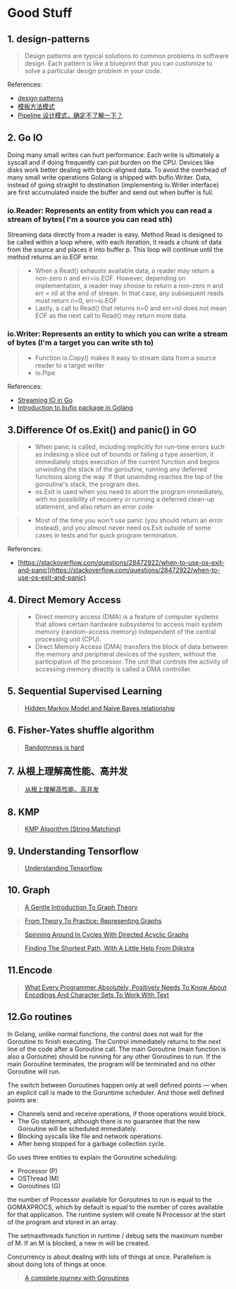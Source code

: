 # Good Stuff

## 1. design-patterns

> Design patterns are typical solutions to common problems in software design. Each pattern is like a blueprint that you can customize to solve a particular design problem in your code.

References:

- [design patterns](https://refactoring.guru/design-patterns)
- [模板方法模式](https://juejin.cn/post/6844903729192255502)
- [Pipeline 设计模式，确定不了解一下？](https://juejin.cn/post/6872493469529538567)

## 2. Go IO

Doing many small writes can hurt performance. Each write is ultimately a syscall and if doing frequently can put burden on the CPU. Devices like disks work better dealing with block-aligned data. To avoid the overhead of many small write operations Golang is shipped with bufio.Writer. Data, instead of going straight to destination (implementing io.Writer interface) are first accumulated inside the buffer and send out when buffer is full.

### io.Reader: Represents an entity from which you can read a stream of bytes( I'm a source you can read sth)

Streaming data directly from a reader is easy. Method Read is designed to be called within a loop where, with each iteration, it reads a chunk of data from the source and places it into buffer p. This loop will continue until the method returns an io.EOF error.

> - When a Read() exhausts available data, a reader may return a non-zero n and err=io.EOF. However, depending on implementation, a reader may choose to return a non-zero n and err = nil at the end of stream. In that case, any subsequent reads must return n=0, err=io.EOF
> - Lastly, a call to Read() that returns n=0 and err=nil does not mean EOF as the next call to Read() may return more data

### io.Writer: Represents an entity to which you can write a stream of bytes (I'm a target you can write sth to)

> - Function io.Copy() makes it easy to stream data from a source reader to a target writer
> - io.Pipe

References:

- [Streaming IO in Go](https://medium.com/learning-the-go-programming-language/streaming-io-in-go-d93507931185)
- [Introduction to bufio package in Golang](https://medium.com/golangspec/introduction-to-bufio-package-in-golang-ad7d1877f762)

## 3.Difference Of os.Exit() and panic() in GO

> - When panic is called, including implicitly for run-time errors such as indexing a slice out of bounds or failing a type assertion, it immediately stops execution of the current function and begins unwinding the stack of the goroutine, running any deferred functions along the way. If that unwinding reaches the top of the goroutine's stack, the program dies.
> - os.Exit is used when you need to abort the program immediately, with no possibility of recovery or running a deferred clean-up statement, and also return an error code

> - Most of the time you won't use panic (you should return an error instead), and you almost never need os.Exit outside of some cases in tests and for quick program termination.

References:

- [https://stackoverflow.com/questions/28472922/when-to-use-os-exit-and-panic](https://stackoverflow.com/questions/28472922/when-to-use-os-exit-and-panic)

## 4. Direct Memory Access

> - Direct memory access (DMA) is a feature of computer systems that allows certain hardware subsystems to access main system memory (random-access memory) independent of the central processing unit (CPU).
> - Direct Memory Access (DMA) transfers the block of data between the memory and peripheral devices of the system, without the participation of the processor. The unit that controls the activity of accessing memory directly is called a DMA controller.

## 5. Sequential Supervised Learning

> [Hidden Markov Model and Naive Bayes relationship](http://www.davidsbatista.net/blog/2017/11/11/HHM_and_Naive_Bayes/)

## 6. Fisher-Yates shuffle algorithm

> [Randomness is hard](https://medium.com/@oldwestaction/randomness-is-hard-e085decbcbb2)

## 7. 从根上理解高性能、高并发

> [从根上理解高性能、高并发](http://www.52im.net/thread-3272-1-1.html)

## 8. KMP

> [KMP Algorithm (String Matching)](https://binary-baba.medium.com/string-matching-kmp-algorithm-27c182efa387)

## 9. Understanding Tensorflow

> [Understanding Tensorflow](https://jacobbuckman.com/2018-06-25-tensorflow-the-confusing-parts-1/#understanding-tensorflow)

## 10. Graph

> [A Gentle Introduction To Graph Theory](https://medium.com/basecs/a-gentle-introduction-to-graph-theory-77969829ead8)

> [From Theory To Practice: Representing Graphs](https://medium.com/basecs/from-theory-to-practice-representing-graphs-cfd782c5be38)

> [Spinning Around In Cycles With Directed Acyclic Graphs](https://medium.com/basecs/spinning-around-in-cycles-with-directed-acyclic-graphs-a233496d4688)

> [Finding The Shortest Path, With A Little Help From Dijkstra](https://medium.com/basecs/finding-the-shortest-path-with-a-little-help-from-dijkstra-613149fbdc8e)

## 11.Encode

> [What Every Programmer Absolutely, Positively Needs To Know About Encodings And Character Sets To Work With Text](https://kunststube.net/encoding/)

## 12.Go routines

In Golang, unlike normal functions, the control does not wait for the Goroutine to finish executing. The Control immediately returns to the next line of the code after a Goroutine call. The main Goroutine (main function is also a Goroutine) should be running for any other Goroutines to run. If the main Goroutine terminates, the program will be terminated and no other Goroutine will run.

The switch between Goroutines happen only at well defined points — when an explicit call is made to the Goruntime scheduler. And those well defined points are:

- Channels send and receive operations, if those operations would block.
- The Go statement, although there is no guarantee that the new Goroutine will be scheduled immediately.
- Blocking syscalls like file and network operations.
- After being stopped for a garbage collection cycle.

Go uses three entities to explain the Goroutine scheduling:

- Processor (P)
- OSThread (M)
- Goroutines (G)

the number of Processor available for Goroutines to run is equal to the GOMAXPROCS, which by default is equal to the number of cores available for that application. The runtime system will create N Processor at the start of the program and stored in an array.

The setmaxthreads function in runtime / debug sets the maximum number of M. If an M is blocked, a new m will be created.

Concurrency is about dealing with lots of things at once. Parallelism is about doing lots of things at once.

> [A complete journey with Goroutines](https://riteeksrivastava.medium.com/a-complete-journey-with-goroutines-8472630c7f5c)

